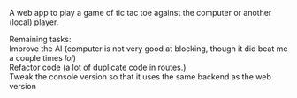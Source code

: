 A web app to play a game of tic tac toe against the computer or another (local) player.

Remaining tasks:  
Improve the AI (computer is not very good at blocking, though it did beat me a couple times *lol*)  
Refactor code (a lot of duplicate code in routes.)  
Tweak the console version so that it uses the same backend as the web version
